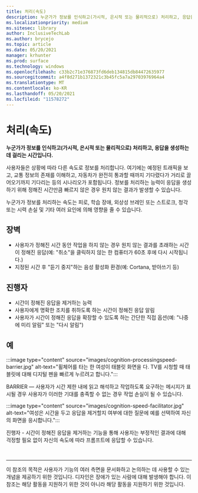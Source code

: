 ```yaml
---
title: 처리(속도)
description: 누군가가 정보를 인식하고(가시적, 은시적 또는 물리적으로) 처리하고, 응답을 생성하는 데 걸리는 시간
ms.localizationpriority: medium
ms.sitesec: library
author: InclusiveTechLab
ms.author: brycejo
ms.topic: article
ms.date: 05/20/2021
manager: krhunter
ms.prod: surface
ms.technology: windows
ms.openlocfilehash: c33b2c71e376873fd6deb134815db84472635977
ms.sourcegitcommit: a4f8d271b1372321c3b45fc5a7a29703976964a4
ms.translationtype: MT
ms.contentlocale: ko-KR
ms.lasthandoff: 05/20/2021
ms.locfileid: "11578272"
---
```

# <a name="processing-speed"></a>처리(속도)

**누군가가 정보를 인식하고(가시적, 은시적 또는 물리적으로) 처리하고, 응답을 생성하는 데 걸리는 시간입니다.**

사용자들은 상황에 따라 다른 속도로 정보를 처리합니다. 여기에는 예정된 트래픽을 보고, 교통 정보의 존재를 이해하고, 자동차가 완전히 통과할 때까지 기다렸다가 거리로 끌어오기까지 기다리는 등의 시나리오가 포함됩니다. 정보를 처리하는 능력이 응답을 생성하기 위해 정해진 시간만큼 빠르지 않은 경우 원치 않는 결과가 발생할 수 있습니다.

누군가가 정보를 처리하는 속도는 피로, 학습 장애, 외상성 브레인 또는 스트로크, 청각 또는 시력 손실 및 기타 여러 요인에 의해 영향을 줄 수 있습니다.

## <a name="barriers"></a>장벽

* 사용자가 정해진 시간 동안 작업을 하지 않는 경우 원치 않는 결과를 초래하는 시간이 정해진 응답(예: "취소"을 클릭하지 않는 한 컴퓨터가 60초 후에 다시 시작됩니다.)
* 지정된 시간 후 "듣기 중지"하는 음성 활성화 환경(예: Cortana, 받아쓰기 등)

## <a name="facilitators"></a>진행자

* 시간이 정해진 응답을 제거하는 능력
* 사용자에게 명확한 조치를 취하도록 하는 시간이 정해진 응답 알림
* 사용자가 시간이 정해진 응답을 확장할 수 있도록 하는 간단한 직접 옵션(예: "나중에 미리 알림" 또는 "다시 알림")

## <a name="examples"></a>예

:::image type="content" source="images/cognition-processingspeed-barrier.jpg" alt-text="휠체어를 타는 한 여성이 태블릿 화면을 다. TV를 시청할 때 태블릿에 대해 디지털 펜을 빠르게 누르려고 합니다.":::

BARRIER — 사용자가 시간 제한 내에 읽고 해석하고 작업하도록 요구하는 메시지가 표시될 경우 사용자가 이러한 기대를 충족할 수 없는 경우 작업 손실이 될 수 있습니다.

:::image type="content" source="images/cognition-speed-facilitator.jpg" alt-text="여성은 시간을 두고 응답을 제거할지 여부에 대한 질문에 예를 선택하여 자신의 화면을 응시합니다.":::

진행자 - 시간이 정해진 응답을 제거하는 기능을 통해 사용자는 부정적인 결과에 대해 걱정할 필요 없이 자신의 속도에 따라 프롬프트에 응답할 수 있습니다.


&nbsp;

[comment]: # (Footer 문)
___
이 참조의 목적은 사용자가 기능의 여러 측면을 문서화하고 논의하는 데 사용할 수 있는 개념을 제공하기 위한 것입니다. 디자인은 장애가 있는 사람에 대해 발생해야 합니다. 이 참조는 해당 활동을 지원하기 위한 것이 아니라 해당 활동을 지원하기 위한 것입니다. 